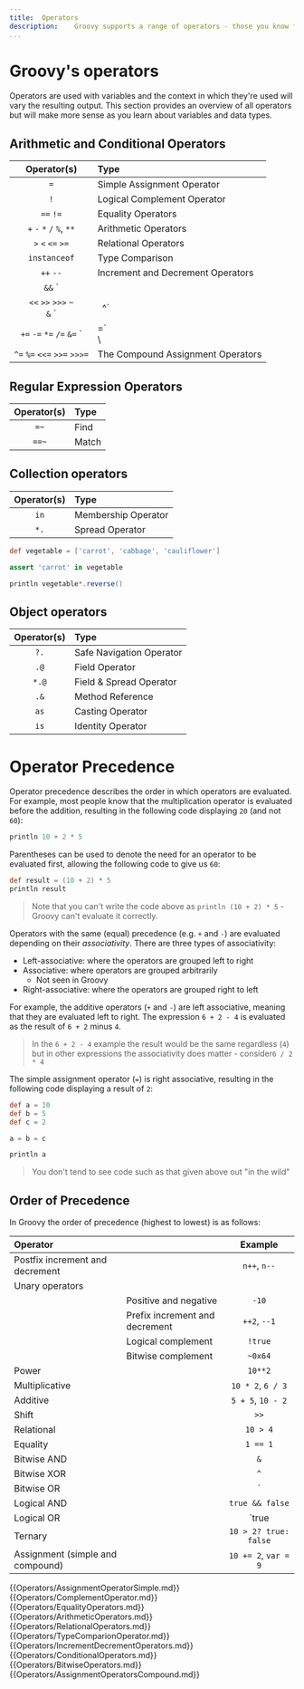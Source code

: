 ```yaml
---
title:	Operators  
description:	Groovy supports a range of operators - those you know from primary school (e.g. + and =), through to more specialised operators.  
...
```


# Groovy's operators
Operators are used with variables and the context in which they're used will vary the resulting output. This section provides an overview of all operators but will make more sense as you learn about variables and data types.


## Arithmetic and Conditional Operators


|Operator(s)         							  |Type
|:-------------------------------:|:------------------------------|
|`=`	| Simple Assignment Operator|
|`!`	| Logical Complement Operator|
|`==`   `!=`	| Equality Operators|   
|`+`   `-`   `*`   `/`  `%`, `**`	| Arithmetic Operators|
|`>`   `<`   `<=`  `>=`	| Relational Operators|
|`instanceof`	| Type Comparison |
|`++`  `--`	| Increment and Decrement Operators|
|`&&`  `||`   `?:`	| Conditional Operators|
|`<<`   `>>`   `>>>`   `~`<br/>   `&` `|` `^`	| Bitwise Operators|
|`+=`  `-=`  `*=`  `/=`  `&=`  `|=`<br/> \
`^=`  `%=`  `<<=`  `>>=`  `>>>=`	| The Compound Assignment Operators|

## Regular Expression Operators
|Operator(s)     |Type
|:------------------:|:--------------------|  
| `=~`	| Find	|  
| `==~`	| Match	| 


## Collection operators
|Operator(s)     |Type
|:------------------:|:--------------------|  
| `in`	| Membership Operator	|  
| `*.`	| Spread Operator	|  

```groovy
def vegetable = ['carrot', 'cabbage', 'cauliflower']

assert 'carrot' in vegetable

println vegetable*.reverse()
```

## Object operators
|Operator(s)     |Type
|:------------------:|:--------------------|  
| `?.`	| Safe Navigation Operator|
| `.@`	| Field Operator	|   
|  `*.@`	| Field & Spread Operator	| 
| `.&`	| Method Reference	|  
| `as`	| Casting Operator	|  
| `is`	| Identity Operator	| 

# Operator Precedence
Operator precedence describes the order in which operators are evaluated. For example, most people know that the multiplication operator is evaluated before the addition, resulting in the following code displaying `20` (and not `60`):

```groovy
println 10 + 2 * 5
```

Parentheses can be used to denote the need for an operator to be evaluated first, allowing the following code to give us `60`: 

```groovy
def result = (10 + 2) * 5
println result
```

>Note that you can't write the code above as `println (10 + 2) * 5` - Groovy can't evaluate it correctly.

Operators with the same (equal) precedence (e.g. `+` and `-`) are evaluated depending on their _associativity_. There are three types of associativity:

* Left-associative: where the operators are grouped left to right
* Associative: where operators are grouped arbitrarily
	* Not seen in Groovy
* Right-associative: where the operators are grouped right to left

For example, the additive operators (`+` and `-`) are left associative, meaning that they are evaluated left to right. The expression `6 + 2 - 4` is evaluated as the result of `6 + 2` minus `4`. 

>In the `6 + 2 - 4` example the result would be the same regardless (`4`) but in other expressions the associativity does matter - consider`6 / 2 * 4`

The simple assignment operator (`=`) is right associative, resulting in the following code displaying a result of `2`:

```groovy
def a = 10
def b = 5
def c = 2

a = b = c

println a
```

>You don't tend to see code such as that given above out "in the wild"

## Order of Precedence

In Groovy the order of precedence (highest to lowest) is as follows:

|Operator||Example|  
| :------ | :-----	| :------:	|  
|Postfix increment and decrement	|| `n++`, `n--`	|  
|Unary operators	||	|  
||Positive and negative 	| `-10`	|  
||Prefix increment and decrement	| `++2`, `--1`	|  
||Logical complement	| `!true`	|  
||Bitwise complement	| `~0x64`	|  
|Power	|| `10**2`	|  
|Multiplicative	|| `10 * 2`, `6 / 3`	|  
|Additive	|| `5 + 5`, `10 - 2`	|  
|Shift	|| `>>`	| 
|Relational	|| `10 > 4`	|  
|Equality	|| `1 == 1`	|  
|Bitwise AND	|| `&`	|  
|Bitwise XOR	|| `^`	|  
|Bitwise OR	|| `|`	|  
|Logical AND	|| `true && false`	|  
|Logical OR	|| `true || false`	|  
|Ternary	|| `10 > 2? true: false`	|  
|Assignment (simple and compound)	|| `10 += 2`, `var = 9`	| 

{{Operators/AssignmentOperatorSimple.md}}  
{{Operators/ComplementOperator.md}}  
{{Operators/EqualityOperators.md}}  
{{Operators/ArithmeticOperators.md}}    
{{Operators/RelationalOperators.md}}  
{{Operators/TypeComparionOperator.md}}  
{{Operators/IncrementDecrementOperators.md}}  
{{Operators/ConditionalOperators.md}}  
{{Operators/BitwiseOperators.md}}  
{{Operators/AssignmentOperatorsCompound.md}}  



 

